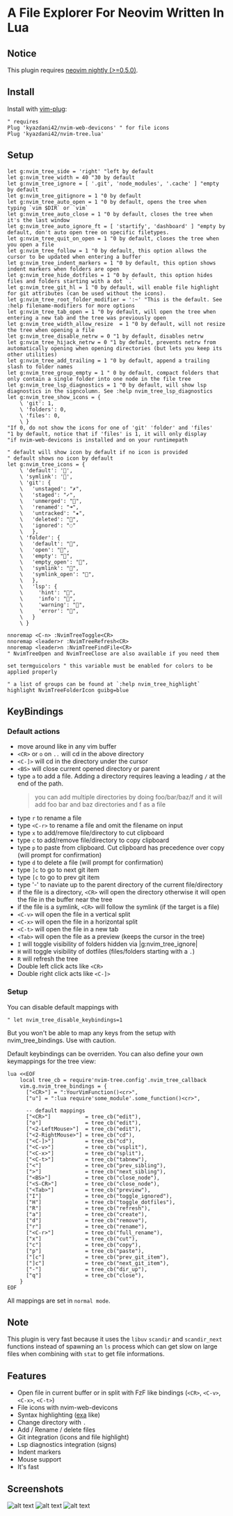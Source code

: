 # A File Explorer For Neovim Written In Lua

## Notice

This plugin requires [neovim nightly (>=0.5.0)](https://github.com/neovim/neovim/wiki/Installing-Neovim).

## Install

Install with [vim-plug](https://github.com/junegunn/vim-plug):

```vim
" requires
Plug 'kyazdani42/nvim-web-devicons' " for file icons
Plug 'kyazdani42/nvim-tree.lua'
```

## Setup

```vim
let g:nvim_tree_side = 'right' "left by default
let g:nvim_tree_width = 40 "30 by default
let g:nvim_tree_ignore = [ '.git', 'node_modules', '.cache' ] "empty by default
let g:nvim_tree_gitignore = 1 "0 by default
let g:nvim_tree_auto_open = 1 "0 by default, opens the tree when typing `vim $DIR` or `vim`
let g:nvim_tree_auto_close = 1 "0 by default, closes the tree when it's the last window
let g:nvim_tree_auto_ignore_ft = [ 'startify', 'dashboard' ] "empty by default, don't auto open tree on specific filetypes.
let g:nvim_tree_quit_on_open = 1 "0 by default, closes the tree when you open a file
let g:nvim_tree_follow = 1 "0 by default, this option allows the cursor to be updated when entering a buffer
let g:nvim_tree_indent_markers = 1 "0 by default, this option shows indent markers when folders are open
let g:nvim_tree_hide_dotfiles = 1 "0 by default, this option hides files and folders starting with a dot `.`
let g:nvim_tree_git_hl = 1 "0 by default, will enable file highlight for git attributes (can be used without the icons).
let g:nvim_tree_root_folder_modifier = ':~' "This is the default. See :help filename-modifiers for more options
let g:nvim_tree_tab_open = 1 "0 by default, will open the tree when entering a new tab and the tree was previously open
let g:nvim_tree_width_allow_resize  = 1 "0 by default, will not resize the tree when opening a file
let g:nvim_tree_disable_netrw = 0 "1 by default, disables netrw
let g:nvim_tree_hijack_netrw = 0 "1 by default, prevents netrw from automatically opening when opening directories (but lets you keep its other utilities)
let g:nvim_tree_add_trailing = 1 "0 by default, append a trailing slash to folder names
let g:nvim_tree_group_empty = 1 " 0 by default, compact folders that only contain a single folder into one node in the file tree
let g:nvim_tree_lsp_diagnostics = 1 "0 by default, will show lsp diagnostics in the signcolumn. See :help nvim_tree_lsp_diagnostics
let g:nvim_tree_show_icons = {
    \ 'git': 1,
    \ 'folders': 0,
    \ 'files': 0,
    \ }
"If 0, do not show the icons for one of 'git' 'folder' and 'files'
"1 by default, notice that if 'files' is 1, it will only display
"if nvim-web-devicons is installed and on your runtimepath

" default will show icon by default if no icon is provided
" default shows no icon by default
let g:nvim_tree_icons = {
    \ 'default': '',
    \ 'symlink': '',
    \ 'git': {
    \   'unstaged': "✗",
    \   'staged': "✓",
    \   'unmerged': "",
    \   'renamed': "➜",
    \   'untracked': "★",
    \   'deleted': "",
    \   'ignored': "◌"
    \   },
    \ 'folder': {
    \   'default': "",
    \   'open': "",
    \   'empty': "",
    \   'empty_open': "",
    \   'symlink': "",
    \   'symlink_open': "",
    \   },
    \   'lsp': {
    \     'hint': "",
    \     'info': "",
    \     'warning': "",
    \     'error': "",
    \   }
    \ }

nnoremap <C-n> :NvimTreeToggle<CR>
nnoremap <leader>r :NvimTreeRefresh<CR>
nnoremap <leader>n :NvimTreeFindFile<CR>
" NvimTreeOpen and NvimTreeClose are also available if you need them

set termguicolors " this variable must be enabled for colors to be applied properly

" a list of groups can be found at `:help nvim_tree_highlight`
highlight NvimTreeFolderIcon guibg=blue
```

## KeyBindings

### Default actions

- move around like in any vim buffer
- `<CR>` or `o` on `..` will cd in the above directory
- `<C-]>` will cd in the directory under the cursor
- `<BS>` will close current opened directory or parent
- type `a` to add a file. Adding a directory requires leaving a leading `/` at the end of the path.
  > you can add multiple directories by doing foo/bar/baz/f and it will add foo bar and baz directories and f as a file
- type `r` to rename a file
- type `<C-r>` to rename a file and omit the filename on input
- type `x` to add/remove file/directory to cut clipboard
- type `c` to add/remove file/directory to copy clipboard
- type `p` to paste from clipboard. Cut clipboard has precedence over copy (will prompt for confirmation)
- type `d` to delete a file (will prompt for confirmation)
- type `]c` to go to next git item
- type `[c` to go to prev git item
- type '-' to naviate up to the parent directory of the current file/directory
- if the file is a directory, `<CR>` will open the directory otherwise it will open the file in the buffer near the tree
- if the file is a symlink, `<CR>` will follow the symlink (if the target is a file)
- `<C-v>` will open the file in a vertical split
- `<C-x>` will open the file in a horizontal split
- `<C-t>` will open the file in a new tab
- `<Tab>` will open the file as a preview (keeps the cursor in the tree)
- `I` will toggle visibility of folders hidden via |g:nvim_tree_ignore|
- `H` will toggle visibility of dotfiles (files/folders starting with a `.`)
- `R` will refresh the tree
- Double left click acts like `<CR>`
- Double right click acts like `<C-]>`

### Setup

You can disable default mappings with
```vim
" let nvim_tree_disable_keybindings=1
```
But you won't be able to map any keys from the setup with nvim_tree_bindings. Use with caution.


Default keybindings can be overriden. You can also define your own keymappings for the tree view:
```vim
lua <<EOF
    local tree_cb = require'nvim-tree.config'.nvim_tree_callback
    vim.g.nvim_tree_bindings = {
      ["<CR>"] = ":YourVimFunction()<cr>",
      ["u"] = ":lua require'some_module'.some_function()<cr>",

      -- default mappings
      ["<CR>"]           = tree_cb("edit"),
      ["o"]              = tree_cb("edit"),
      ["<2-LeftMouse>"]  = tree_cb("edit"),
      ["<2-RightMouse>"] = tree_cb("cd"),
      ["<C-]>"]          = tree_cb("cd"),
      ["<C-v>"]          = tree_cb("vsplit"),
      ["<C-x>"]          = tree_cb("split"),
      ["<C-t>"]          = tree_cb("tabnew"),
      ["<"]              = tree_cb("prev_sibling"),
      [">"]              = tree_cb("next_sibling"),
      ["<BS>"]           = tree_cb("close_node"),
      ["<S-CR>"]         = tree_cb("close_node"),
      ["<Tab>"]          = tree_cb("preview"),
      ["I"]              = tree_cb("toggle_ignored"),
      ["H"]              = tree_cb("toggle_dotfiles"),
      ["R"]              = tree_cb("refresh"),
      ["a"]              = tree_cb("create"),
      ["d"]              = tree_cb("remove"),
      ["r"]              = tree_cb("rename"),
      ["<C-r>"]          = tree_cb("full_rename"),
      ["x"]              = tree_cb("cut"),
      ["c"]              = tree_cb("copy"),
      ["p"]              = tree_cb("paste"),
      ["[c"]             = tree_cb("prev_git_item"),
      ["]c"]             = tree_cb("next_git_item"),
      ["-"]              = tree_cb("dir_up"),
      ["q"]              = tree_cb("close"),
    }
EOF
```
All mappings are set in `normal mode`.

## Note

This plugin is very fast because it uses the `libuv` `scandir` and `scandir_next` functions instead of spawning an `ls` process which can get slow on large files when combining with `stat` to get file informations.

## Features

- Open file in current buffer or in split with FzF like bindings (`<CR>`, `<C-v>`, `<C-x>`, `<C-t>`)
- File icons with nvim-web-devicons
- Syntax highlighting ([exa](https://github.com/ogham/exa) like)
- Change directory with `.`
- Add / Rename / delete files
- Git integration (icons and file highlight)
- Lsp diagnostics integration (signs)
- Indent markers
- Mouse support
- It's fast

## Screenshots

![alt text](.github/screenshot.png?raw=true "kyazdani42 tree")
![alt text](.github/screenshot2.png?raw=true "akin909 tree")
![alt text](.github/screenshot3.png?raw=true "stsewd tree")
